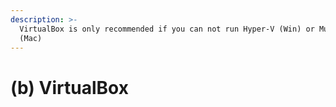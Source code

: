 ```yaml
---
description: >-
  VirtualBox is only recommended if you can not run Hyper-V (Win) or Multipass
  (Mac)
---
```


# (b) VirtualBox


